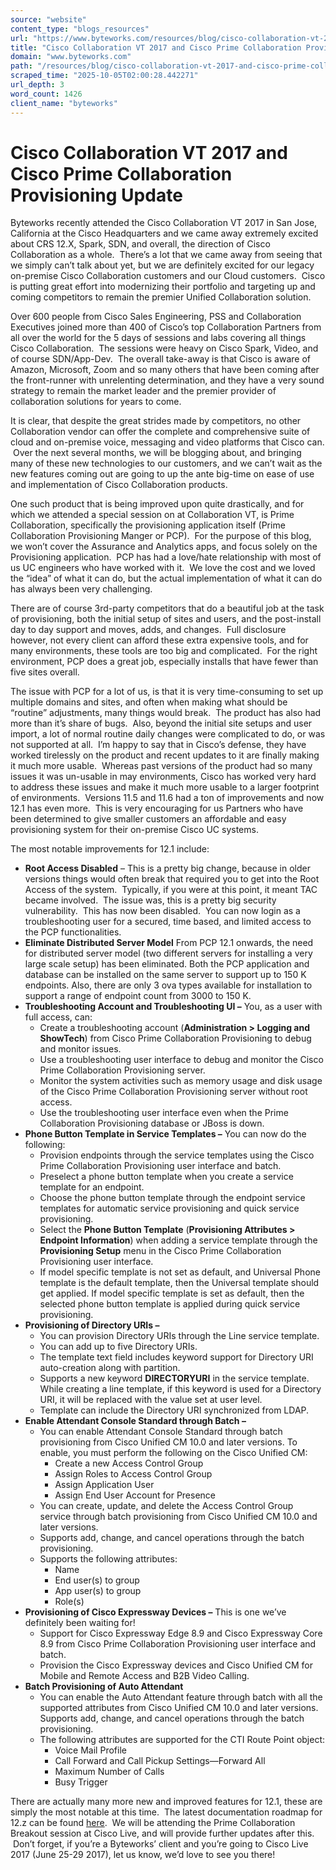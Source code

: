 ```yaml
---
source: "website"
content_type: "blogs_resources"
url: "https://www.byteworks.com/resources/blog/cisco-collaboration-vt-2017-and-cisco-prime-collaboration-provisioning-update/"
title: "Cisco Collaboration VT 2017 and Cisco Prime Collaboration Provisioning Update"
domain: "www.byteworks.com"
path: "/resources/blog/cisco-collaboration-vt-2017-and-cisco-prime-collaboration-provisioning-update/"
scraped_time: "2025-10-05T02:00:28.442271"
url_depth: 3
word_count: 1426
client_name: "byteworks"
---
```


# Cisco Collaboration VT 2017 and Cisco Prime Collaboration Provisioning Update

Byteworks recently attended the Cisco Collaboration VT 2017 in San Jose, California at the Cisco Headquarters and we came away extremely excited about CRS 12.X, Spark, SDN, and overall, the direction of Cisco Collaboration as a whole.  There’s a lot that we came away from seeing that we simply can’t talk about yet, but we are definitely excited for our legacy on-premise Cisco Collaboration customers and our Cloud customers.  Cisco is putting great effort into modernizing their portfolio and targeting up and coming competitors to remain the premier Unified Collaboration solution.

Over 600 people from Cisco Sales Engineering, PSS and Collaboration Executives joined more than 400 of Cisco’s top Collaboration Partners from all over the world for the 5 days of sessions and labs covering all things Cisco Collaboration.  The sessions were heavy on Cisco Spark, Video, and of course SDN/App-Dev.  The overall take-away is that Cisco is aware of Amazon, Microsoft, Zoom and so many others that have been coming after the front-runner with unrelenting determination, and they have a very sound strategy to remain the market leader and the premier provider of collaboration solutions for years to come.

It is clear, that despite the great strides made by competitors, no other Collaboration vendor can offer the complete and comprehensive suite of cloud and on-premise voice, messaging and video platforms that Cisco can.  Over the next several months, we will be blogging about, and bringing many of these new technologies to our customers, and we can’t wait as the new features coming out are going to up the ante big-time on ease of use and implementation of Cisco Collaboration products.

One such product that is being improved upon quite drastically, and for which we attended a special session on at Collaboration VT, is Prime Collaboration, specifically the provisioning application itself (Prime Collaboration Provisioning Manger or PCP).  For the purpose of this blog, we won’t cover the Assurance and Analytics apps, and focus solely on the Provisioning application.  PCP has had a love/hate relationship with most of us UC engineers who have worked with it.  We love the cost and we loved the “idea” of what it can do, but the actual implementation of what it can do has always been very challenging.

There are of course 3rd-party competitors that do a beautiful job at the task of provisioning, both the initial setup of sites and users, and the post-install day to day support and moves, adds, and changes.  Full disclosure however, not every client can afford these extra expensive tools, and for many environments, these tools are too big and complicated.  For the right environment, PCP does a great job, especially installs that have fewer than five sites overall.

The issue with PCP for a lot of us, is that it is very time-consuming to set up multiple domains and sites, and often when making what should be “routine” adjustments, many things would break.  The product has also had more than it’s share of bugs.  Also, beyond the initial site setups and user import, a lot of normal routine daily changes were complicated to do, or was not supported at all.  I’m happy to say that in Cisco’s defense, they have worked tirelessly on the product and recent updates to it are finally making it much more usable.  Whereas past versions of the product had so many issues it was un-usable in may environments, Cisco has worked very hard to address these issues and make it much more usable to a larger footprint of environments.  Versions 11.5 and 11.6 had a ton of improvements and now 12.1 has even more.  This is very encouraging for us Partners who have been determined to give smaller customers an affordable and easy provisioning system for their on-premise Cisco UC systems.

The most notable improvements for 12.1 include:

*   **Root Access Disabled** – This is a pretty big change, because in older versions things would often break that required you to get into the Root Access of the system.  Typically, if you were at this point, it meant TAC became involved.  The issue was, this is a pretty big security vulnerability.  This has now been disabled.  You can now login as a troubleshooting user for a secured, time based, and limited access to the PCP functionalities.
*   **Eliminate Distributed Server Model** From PCP 12.1 onwards, the need for distributed server model (two different servers for installing a very large scale setup) has been eliminated. Both the PCP application and database can be installed on the same server to support up to 150 K endpoints. Also, there are only 3 ova types available for installation to support a range of endpoint count from 3000 to 150 K.
*   **Troubleshooting Account and Troubleshooting UI –** You, as a user with full access, can:
    *   Create a troubleshooting account (**Administration > Logging and ShowTech**) from Cisco Prime Collaboration Provisioning to debug and monitor issues.
    *   Use a troubleshooting user interface to debug and monitor the Cisco Prime Collaboration Provisioning server.
    *   Monitor the system activities such as memory usage and disk usage of the Cisco Prime Collaboration Provisioning server without root access.
    *   Use the troubleshooting user interface even when the Prime Collaboration Provisioning database or JBoss is down.
*   **Phone Button Template in Service Templates –** You can now do the following:
    *   Provision endpoints through the service templates using the Cisco Prime Collaboration Provisioning user interface and batch.
    *   Preselect a phone button template when you create a service template for an endpoint.
    *   Choose the phone button template through the endpoint service templates for automatic service provisioning and quick service provisioning.
    *   Select the **Phone Button Template** (**Provisioning Attributes > Endpoint Information**) when adding a service template through the **Provisioning Setup** menu in the Cisco Prime Collaboration Provisioning user interface.
    *   If model specific template is not set as default, and Universal Phone template is the default template, then the Universal template should get applied. If model specific template is set as default, then the selected phone button template is applied during quick service provisioning.
*   **Provisioning of Directory URIs –**  
    *   You can provision Directory URIs through the Line service template.
    *   You can add up to five Directory URIs.
    *   The template text field includes keyword support for Directory URI auto-creation along with partition.
    *   Supports a new keyword **DIRECTORYURI** in the service template. While creating a line template, if this keyword is used for a Directory URI, it will be replaced with the value set at user level.
    *   Template can include the Directory URI synchronized from LDAP.
*   **Enable Attendant Console Standard through Batch –** 
    *   You can enable Attendant Console Standard through batch provisioning from Cisco Unified CM 10.0 and later versions. To enable, you must perform the following on the Cisco Unified CM:
        *   Create a new Access Control Group
        *   Assign Roles to Access Control Group
        *   Assign Application User
        *   Assign End User Account for Presence
    *   You can create, update, and delete the Access Control Group service through batch provisioning from Cisco Unified CM 10.0 and later versions.
    *   Supports add, change, and cancel operations through the batch provisioning.
    *   Supports the following attributes:
        *   Name
        *   End user(s) to group
        *   App user(s) to group
        *   Role(s)
*   **Provisioning of Cisco Expressway Devices –** This is one we’ve definitely been waiting for!
    *   Support for Cisco Expressway Edge 8.9 and Cisco Expressway Core 8.9 from Cisco Prime Collaboration Provisioning user interface and batch.
    *   Provision the Cisco Expressway devices and Cisco Unified CM for Mobile and Remote Access and B2B Video Calling.
*   **Batch Provisioning of Auto Attendant**
    *   You can enable the Auto Attendant feature through batch with all the supported attributes from Cisco Unified CM 10.0 and later versions.  
        Supports add, change, and cancel operations through the batch provisioning.
    *   The following attributes are supported for the CTI Route Point object:
        *   Voice Mail Profile
        *   Call Forward and Call Pickup Settings—Forward All
        *   Maximum Number of Calls
        *   Busy Trigger

There are actually many more new and improved features for 12.1, these are simply the most notable at this time.  The latest documentation roadmap for 12.z can be found [here](https://www.cisco.com/c/en/us/td/docs/net_mgmt/prime/collaboration/12-1/documentation/overview/cpco_b_cisco-prime-collaboration-provisioning-documentation-overview-12-1.html).  We will be attending the Prime Collaboration Breakout session at Cisco Live, and will provide further updates after this.  Don’t forget, if you’re a Byteworks’ client and you’re going to Cisco Live 2017 (June 25-29 2017), let us know, we’d love to see you there!